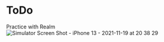 # ToDo
Practice with Realm
![Simulator Screen Shot - iPhone 13 - 2021-11-19 at 20 38 29](https://user-images.githubusercontent.com/90031554/142667001-4ab1f975-dcbf-4927-b33e-91dc9848d9e8.png)
